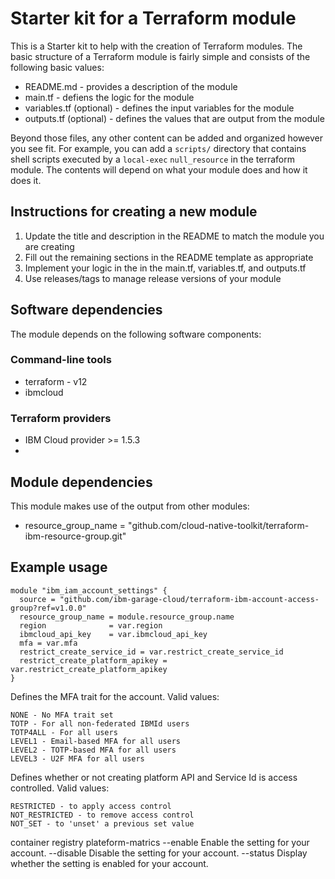 # Starter kit for a Terraform module

This is a Starter kit to help with the creation of Terraform modules. The basic structure of a Terraform module is fairly
simple and consists of the following basic values:

- README.md - provides a description of the module
- main.tf - defiens the logic for the module
- variables.tf (optional) - defines the input variables for the module
- outputs.tf (optional) - defines the values that are output from the module

Beyond those files, any other content can be added and organized however you see fit. For example, you can add a `scripts/` directory
that contains shell scripts executed by a `local-exec` `null_resource` in the terraform module. The contents will depend on what your
module does and how it does it.

## Instructions for creating a new module

1. Update the title and description in the README to match the module you are creating
2. Fill out the remaining sections in the README template as appropriate
3. Implement your logic in the in the main.tf, variables.tf, and outputs.tf
4. Use releases/tags to manage release versions of your module

## Software dependencies

The module depends on the following software components:

### Command-line tools

- terraform - v12
- ibmcloud

### Terraform providers

- IBM Cloud provider >= 1.5.3
- 

## Module dependencies

This module makes use of the output from other modules:

- resource_group_name = "github.com/cloud-native-toolkit/terraform-ibm-resource-group.git"
## Example usage

```hcl-terraform
module "ibm_iam_account_settings" {
  source = "github.com/ibm-garage-cloud/terraform-ibm-account-access-group?ref=v1.0.0"
  resource_group_name = module.resource_group.name
  region              = var.region  
  ibmcloud_api_key    = var.ibmcloud_api_key
  mfa = var.mfa  
  restrict_create_service_id = var.restrict_create_service_id
  restrict_create_platform_apikey = var.restrict_create_platform_apikey
}
```


Defines the MFA trait for the account. Valid values:

    NONE - No MFA trait set
    TOTP - For all non-federated IBMId users
    TOTP4ALL - For all users
    LEVEL1 - Email-based MFA for all users
    LEVEL2 - TOTP-based MFA for all users
    LEVEL3 - U2F MFA for all users



Defines whether or not creating platform API and Service Id is access controlled. Valid values:

    RESTRICTED - to apply access control
    NOT_RESTRICTED - to remove access control
    NOT_SET - to 'unset' a previous set value


container registry plateform-matrics
   --enable   Enable the setting for your account.
   --disable  Disable the setting for your account.
   --status   Display whether the setting is enabled for your account.

